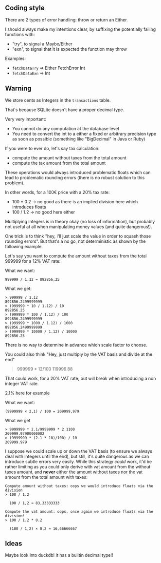 ## Coding style

There are 2 types of error handling: throw or return an Either.

I should always make my intentions clear, by suffixing the potentially failing
functions with:

- "try", to signal a Maybe/Either
- "exn", to signal that it is expected the function may throw

Examples:

- `fetchDataTry` => Either FetchError Int
- `fetchDataExn` => Int

## Warning

We store cents as Integers in the `transactions` table.

That's because SQLite doesn't have a proper decimal type.

Very very important:

- You cannot do any computation at the database level
- You need to convert the int to a either a fixed or arbitrary precision type as
  soon as possible (something like "BigDecimal" in Java or Ruby)

If you were to ever do, let's say tax calculation:

- compute the amount without taxes from the total amount
- compute the tax amount from the total amount

These operations would always introduced problematic floats which can lead to
problematic rounding errors (there is no robust solution to this problem).

In other words, for a 100€ price with a 20% tax rate:

- 100 * 0.2 -> no good as there is an implied division here which introduces
  floats
- 100 / 1.2 -> no good here either

Multiplying integers is in theory okay (no loss of information), but probably
not useful at all when manipulating money values (and quite dangerous!).

One trick is to think "hey, I'll just scale the value in order to squash those
rounding errors". But that's a no go, not deterministic as shown by the
following example.

Let's say you want to compute the amount without taxes from the total 999999 for
a 12% VAT rate:

What we want:

```
999999 / 1,12 = 892856,25
```

What we get:

```
> 999999 / 1.12
892856.2499999999
> (999999 * 10 / 1.12) / 10
892856.25
> (999999 * 100 / 1.12) / 100
892856.2499999999
> (999999 * 1000 / 1.12) / 1000
892856.2499999999
> (999999 * 10000 / 1.12) / 10000
892856.25
```

There is no way to determine in advance which scale factor to choose.

You could also think "Hey, just multiply by the VAT basis and divide at the end"

> 999999 * 12/100 119999.88

That could work, for a 20% VAT rate, but will break when introducing a non
integer VAT rate.

2.1% here for example

What we want:

```
(9999999 × 2,1) / 100 = 209999,979
```

What we get

```
> 9999999 * 2.1/9999999 * 2.1100
209999.97900000002
> (9999999 * (2.1 * 10)/100) / 10
209999.979
```

I suppose we could scale up or down the VAT basis (to ensure we always deal with
integers until the end), but still, it's quite dangerous as we can introduce
subtle errors very easily. While this strategy _could_ work, it'd be rather
limiting as you could only derive with vat amount from the without taxes amount,
and **never** either the amount without taxes nor the vat amount from the total
amount with taxes:

```
Compute amount without taxes: oops we would introduce floats via the division
> 100 / 1.2

  100 / 1,2 ≈ 83,33333333

Compute the vat amount: oops, once again we introduce floats via the division!
> 100 / 1.2 * 0.2

  (100 / 1,2) × 0,2 ≈ 16,66666667
```

## Ideas

Maybe look into duckdb! It has a builtin decimal type!!
